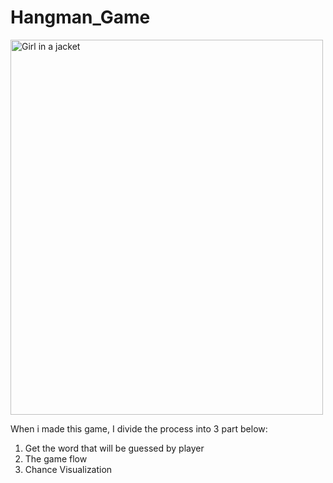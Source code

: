 # Hangman_Game

<div allign="center">
  <img src="https://i.gyazo.com/81ca3e17a698bd712d0766d50ca0cef7.png" alt="Girl in a jacket" width="500" height="600">
<div>
  
When i made this game, I divide the process into 3 part below:
<ol>
  <li>Get the word that will be guessed by player
  <li>The game flow
  <li>Chance Visualization
<ol>

